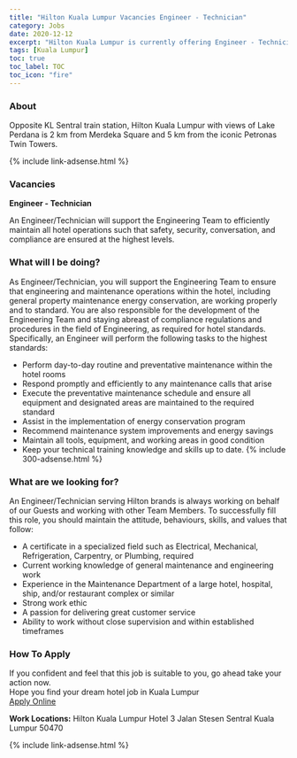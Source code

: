 ```yaml
---
title: "Hilton Kuala Lumpur Vacancies Engineer - Technician" 
category: Jobs 
date: 2020-12-12
excerpt: "Hilton Kuala Lumpur is currently offering Engineer - Technician position." 
tags: [Kuala Lumpur] 
toc: true 
toc_label: TOC 
toc_icon: "fire" 
--- 
```


### About
Opposite KL Sentral train station, Hilton Kuala Lumpur with views of Lake Perdana is 2 km from Merdeka Square and 5 km from the iconic Petronas Twin Towers.

{% include link-adsense.html %}

### Vacancies
**Engineer - Technician**

An Engineer/Technician will support the Engineering Team to efficiently maintain all hotel operations such that safety, security, conversation, and compliance are ensured at the highest levels. 

### What will I be doing?

As Engineer/Technician, you will support the Engineering Team to ensure that engineering and maintenance operations within the hotel, including general property maintenance energy conservation, are working properly and to standard. You are also responsible for the development of the Engineering Team and staying abreast of compliance regulations and procedures in the field of Engineering, as required for hotel standards. Specifically, an Engineer will perform the following tasks to the highest standards:

- Perform day-to-day routine and preventative maintenance within the hotel rooms
- Respond promptly and efficiently to any maintenance calls that arise
- Execute the preventative maintenance schedule and ensure all equipment and designated areas are maintained to the required standard
- Assist in the implementation of energy conservation program
- Recommend maintenance system improvements and energy savings
- Maintain all tools, equipment, and working areas in good condition
- Keep your technical training knowledge and skills up to date.
{% include 300-adsense.html %} 
### What are we looking for?

An Engineer/Technician serving Hilton brands is always working on behalf of our Guests and working with other Team Members. To successfully fill this role, you should maintain the attitude, behaviours, skills, and values that follow:

- A certificate in a specialized field such as Electrical, Mechanical, Refrigeration, Carpentry, or Plumbing, required
- Current working knowledge of general maintenance and engineering work
- Experience in the Maintenance Department of a large hotel, hospital, ship, and/or restaurant complex or similar
- Strong work ethic
- A passion for delivering great customer service
- Ability to work without close supervision and within established timeframes

### How To Apply
If you confident and feel that this job is suitable to you, go ahead take your action now. <br/> 
Hope you find your dream hotel job in Kuala Lumpur <br/> 
<a href="https://hilton.taleo.net/careersection/hww_external/jobdetail.ftl?job=HOT077I2&lang=en&sns_id=linkedin" class="btn btn--info" target="_blank" rel="nofollow noopenner">Apply Online</a> 

**Work Locations:**
Hilton Kuala Lumpur Hotel 
3 Jalan Stesen Sentral 
Kuala Lumpur 50470

{% include link-adsense.html %} 